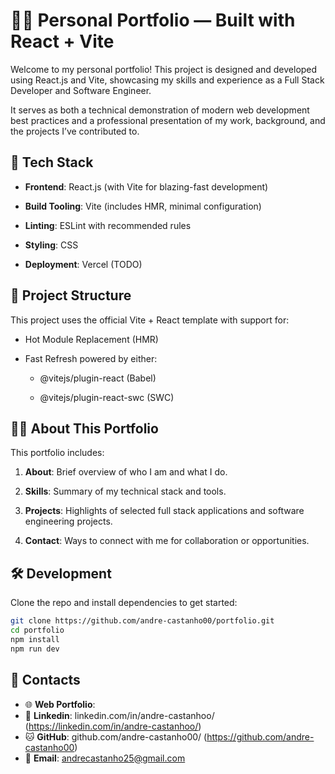 # 🧑‍💻 Personal Portfolio — Built with React + Vite

Welcome to my personal portfolio! This project is designed and developed using React.js and Vite, showcasing my skills and experience as a Full Stack Developer and Software Engineer.

It serves as both a technical demonstration of modern web development best practices and a professional presentation of my work, background, and the projects I’ve contributed to.

## 🚀 Tech Stack

- **Frontend**: React.js (with Vite for blazing-fast development)

- **Build Tooling**: Vite (includes HMR, minimal configuration)

- **Linting**: ESLint with recommended rules

- **Styling**: CSS

- **Deployment**: Vercel (TODO)

## 📁 Project Structure

This project uses the official Vite + React template with support for:

- Hot Module Replacement (HMR)

- Fast Refresh powered by either:

  - @vitejs/plugin-react (Babel)

  - @vitejs/plugin-react-swc (SWC)

## 👨‍💼 About This Portfolio

This portfolio includes:

1. **About**: Brief overview of who I am and what I do.

2. **Skills**: Summary of my technical stack and tools.

3. **Projects**: Highlights of selected full stack applications and software engineering projects.

4. **Contact**: Ways to connect with me for collaboration or opportunities.

## 🛠️ Development

Clone the repo and install dependencies to get started:

```bash
git clone https://github.com/andre-castanho00/portfolio.git
cd portfolio
npm install
npm run dev
```

## 📱 Contacts

- 🌐 **Web Portfolio**:
- 💼 **Linkedin**: linkedin.com/in/andre-castanhoo/ (<https://linkedin.com/in/andre-castanhoo/>)
- 🐱 **GitHub**: github.com/andre-castanho00/ (<https://github.com/andre-castanho00>)
- 📧 **Email**: <andrecastanho25@gmail.com>
